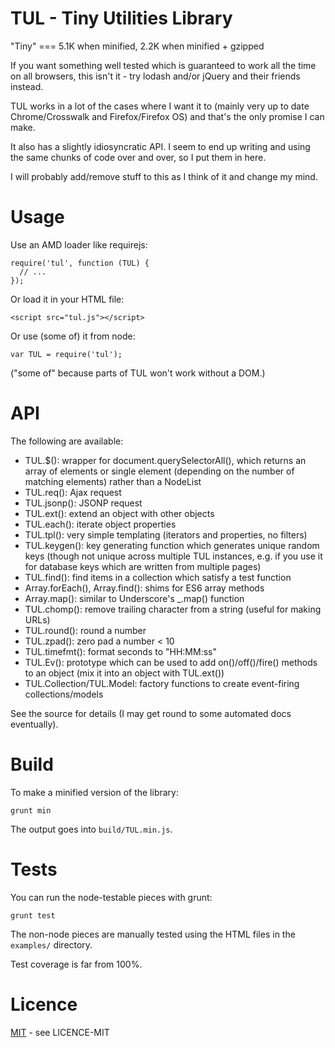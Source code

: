 # TUL - Tiny Utilities Library

"Tiny" === 5.1K when minified, 2.2K when minified + gzipped

If you want something well tested which is guaranteed to work all
the time on all browsers, this isn't it - try lodash and/or jQuery
and their friends instead.

TUL works in a lot of the cases where I want it
to (mainly very up to date Chrome/Crosswalk and Firefox/Firefox OS)
and that's the only promise I can make.

It also has a slightly idiosyncratic API. I seem to end up writing
and using the same chunks of code over and over, so I put them in here.

I will probably add/remove stuff to this as I think of it and change
my mind.

# Usage

Use an AMD loader like requirejs:

    require('tul', function (TUL) {
      // ...
    });

Or load it in your HTML file:

    <script src="tul.js"></script>

Or use (some of) it from node:

    var TUL = require('tul');

("some of" because parts of TUL won't work without a DOM.)

# API

The following are available:

*   TUL.$(): wrapper for document.querySelectorAll(), which returns an
array of elements or single element (depending on the number of
matching elements) rather than a NodeList
*   TUL.req(): Ajax request
*   TUL.jsonp(): JSONP request
*   TUL.ext(): extend an object with other objects
*   TUL.each(): iterate object properties
*   TUL.tpl(): very simple templating (iterators and properties, no filters)
*   TUL.keygen(): key generating function which generates
unique random keys (though not unique across multiple TUL instances, e.g.
if you use it for database keys which are written from multiple pages)
*   TUL.find(): find items in a collection which satisfy a test function
*   Array.forEach(), Array.find(): shims for ES6 array methods
*   Array.map(): similar to Underscore's _.map() function
*   TUL.chomp(): remove trailing character from a string (useful for
making URLs)
*   TUL.round(): round a number
*   TUL.zpad(): zero pad a number &lt; 10
*   TUL.timefmt(): format seconds to "HH:MM:ss"
*   TUL.Ev(): prototype which can be used to add on()/off()/fire() methods
to an object (mix it into an object with TUL.ext())
*   TUL.Collection/TUL.Model: factory functions to create event-firing
collections/models

See the source for details (I may get round to some automated docs
eventually).

# Build

To make a minified version of the library:

    grunt min

The output goes into `build/TUL.min.js`.

# Tests

You can run the node-testable pieces with grunt:

    grunt test

The non-node pieces are manually tested using the HTML files in the
`examples/` directory.

Test coverage is far from 100%.

# Licence

[MIT](http://opensource.org/licenses/MIT) - see LICENCE-MIT
